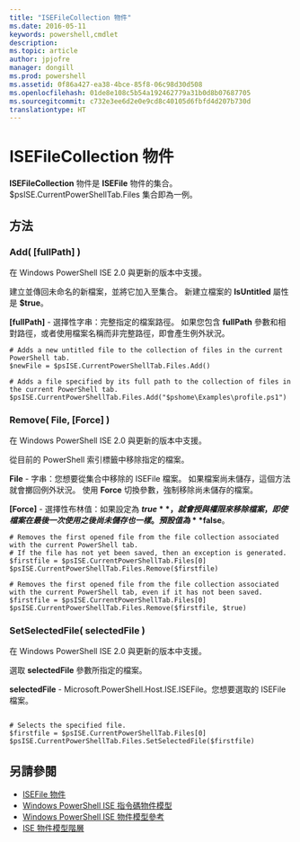 ```yaml
---
title: "ISEFileCollection 物件"
ms.date: 2016-05-11
keywords: powershell,cmdlet
description: 
ms.topic: article
author: jpjofre
manager: dongill
ms.prod: powershell
ms.assetid: 0f86a427-ea38-4bce-85f8-06c98d30d508
ms.openlocfilehash: 01de8e108c5b54a192462779a31b0d8b07687705
ms.sourcegitcommit: c732e3ee6d2e0e9cd8c40105d6fbfd4d207b730d
translationtype: HT
---
```

# <a name="the-isefilecollection-object"></a>ISEFileCollection 物件
  **ISEFileCollection** 物件是 **ISEFile** 物件的集合。 $psISE.CurrentPowerShellTab.Files 集合即為一例。

## <a name="methods"></a>方法

### <a name="add-fullpath-"></a>Add\( \[fullPath\] \)
  在 Windows PowerShell ISE 2.0 與更新的版本中支援。 

 建立並傳回未命名的新檔案，並將它加入至集合。 新建立檔案的 **IsUntitled** 屬性是 **$true**。

 **\[fullPath\]** - 選擇性字串：完整指定的檔案路徑。 如果您包含 **fullPath** 參數和相對路徑，或者使用檔案名稱而非完整路徑，即會產生例外狀況。

```
# Adds a new untitled file to the collection of files in the current PowerShell tab.
$newFile = $psISE.CurrentPowerShellTab.Files.Add()

# Adds a file specified by its full path to the collection of files in the current PowerShell tab.
$psISE.CurrentPowerShellTab.Files.Add("$pshome\Examples\profile.ps1")

```

### <a name="remove-file-force-"></a>Remove\( File, \[Force\] \)
  在 Windows PowerShell ISE 2.0 與更新的版本中支援。 

 從目前的 PowerShell 索引標籤中移除指定的檔案。

 **File** - 字串：您想要從集合中移除的 ISEFile 檔案。 如果檔案尚未儲存，這個方法就會擲回例外狀況。 使用 **Force** 切換參數，強制移除尚未儲存的檔案。

 **\[Force\]** - 選擇性布林值：如果設定為 **$true**，就會授與權限來移除檔案，即使檔案在最後一次使用之後尚未儲存也一樣。 預設值為 **$false**。

```
# Removes the first opened file from the file collection associated with the current PowerShell tab.
# If the file has not yet been saved, then an exception is generated.
$firstfile = $psISE.CurrentPowerShellTab.Files[0]
$psISE.CurrentPowerShellTab.Files.Remove($firstfile)

# Removes the first opened file from the file collection associated with the current PowerShell tab, even if it has not been saved.
$firstfile = $psISE.CurrentPowerShellTab.Files[0]
$psISE.CurrentPowerShellTab.Files.Remove($firstfile, $true)
```

### <a name="setselectedfile-selectedfile-"></a>SetSelectedFile\( selectedFile \)
  在 Windows PowerShell ISE 2.0 與更新的版本中支援。 

 選取 **selectedFile** 參數所指定的檔案。

 **selectedFile** - Microsoft.PowerShell.Host.ISE.ISEFile。您想要選取的 ISEFile 檔案。

```

# Selects the specified file.
$firstfile = $psISE.CurrentPowerShellTab.Files[0]
$psISE.CurrentPowerShellTab.Files.SetSelectedFile($firstfile)

```

## <a name="see-also"></a>另請參閱
- [ISEFile 物件](The-ISEFile-Object.md) 
- [Windows PowerShell ISE 指令碼物件模型](The-Windows-PowerShell-ISE-Scripting-Object-Model.md) 
- [Windows PowerShell ISE 物件模型參考](Windows-PowerShell-ISE-Object-Model-Reference.md) 
- [ISE 物件模型階層](The-ISE-Object-Model-Hierarchy.md)

  
